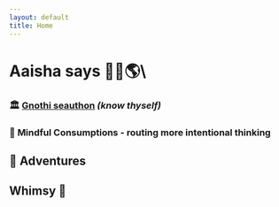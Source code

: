 ```yaml
---
layout: default
title: Home
---
```



# **Aaisha says 👋🏽🌎**\



### 🏛️ [**Gnothi seauthon**](https://aireheart.github.io/Gnothiseauton.md) *(know thyself)*

### 💭 **Mindful Consumptions** - routing more intentional thinking 


## 🌋 **Adventures** 


## **Whimsy** 🫧
